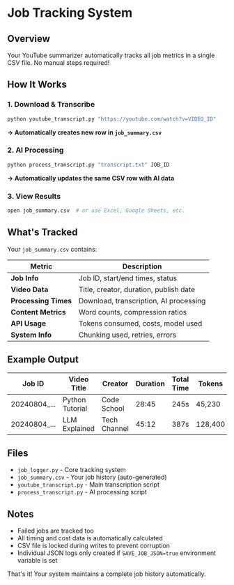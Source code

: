 # Job Tracking System

## Overview

Your YouTube summarizer automatically tracks all job metrics in a single CSV file. No manual steps required!

## How It Works

### 1. Download & Transcribe
```bash
python youtube_transcript.py "https://youtube.com/watch?v=VIDEO_ID"
```
**→ Automatically creates new row in `job_summary.csv`**

### 2. AI Processing  
```bash
python process_transcript.py "transcript.txt" JOB_ID
```
**→ Automatically updates the same CSV row with AI data**

### 3. View Results
```bash
open job_summary.csv  # or use Excel, Google Sheets, etc.
```

## What's Tracked

Your `job_summary.csv` contains:

| Metric | Description |
|--------|-------------|
| **Job Info** | Job ID, start/end times, status |
| **Video Data** | Title, creator, duration, publish date |
| **Processing Times** | Download, transcription, AI processing |
| **Content Metrics** | Word counts, compression ratios |
| **API Usage** | Tokens consumed, costs, model used |
| **System Info** | Chunking used, retries, errors |

## Example Output

| Job ID | Video Title | Creator | Duration | Total Time | Tokens | Cost | Status |
|--------|-------------|---------|----------|------------|--------|------|---------|
| 20240804_... | Python Tutorial | Code School | 28:45 | 245s | 45,230 | $0.32 | success |
| 20240804_... | LLM Explained | Tech Channel | 45:12 | 387s | 128,400 | $0.85 | success |

## Files

- `job_logger.py` - Core tracking system
- `job_summary.csv` - Your job history (auto-generated)
- `youtube_transcript.py` - Main transcription script
- `process_transcript.py` - AI processing script

## Notes

- Failed jobs are tracked too
- All timing and cost data is automatically calculated
- CSV file is locked during writes to prevent corruption
- Individual JSON logs only created if `SAVE_JOB_JSON=true` environment variable is set

That's it! Your system maintains a complete job history automatically.